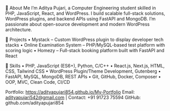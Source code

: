 🔹 About Me
I’m Aditya Pujari, a Computer Engineering student skilled in PHP, JavaScript, React, and WordPress. I build scalable full-stack solutions, WordPress plugins, and backend APIs using FastAPI and MongoDB. I’m passionate about open-source development and modern WordPress architecture.

🔹 Projects
• Mystack – Custom WordPress plugin to display developer tech stacks
• Online Examination System – PHP/MySQL-based test platform with scoring logic
• Homezy – Full-stack booking platform built with FastAPI and React

🔹 Skills
• PHP, JavaScript (ES6+), Python, C/C++
• React.js, Next.js, HTML, CSS, Tailwind CSS
• WordPress Plugin/Theme Development, Gutenberg
• FastAPI, MySQL, MongoDB, REST APIs
• Git, GitHub, Docker, Composer
• OOP, MVC, Clean Code, CI/CD

Portfolio: https://adityapujari854.github.io/My-Portfolio
Email: adityapujari542@gmail.com | Contact: +91 91723 75594
GitHub: github.com/adityapujari854
